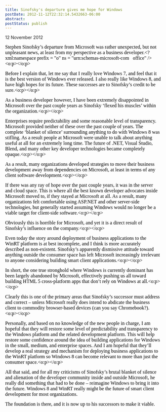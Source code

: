 ```yaml
---
title: Sinofsky's departure gives me hope for Windows
postDate: 2012-11-12T22:32:14.5432663-06:00
abstract: 
postStatus: publish
---
```

12 November 2012

<font size="3"><font color="#000000"><font face="Calibri">Stephen Sinofsky’s departure from Microsoft was rather unexpected, but not unpleasant news, at least from my perspective as a business developer.<?xml:namespace prefix = "o" ns = "urn:schemas-microsoft-com:office:office" /><o:p></o:p></font></font></font>

<font size="3"><font color="#000000"><font face="Calibri">Before I explain that, let me say that I really love Windows 7, and feel that it is the best version of Windows ever released. I also really like Windows 8, and have high hopes for its future. These successes are to Sinofsky’s credit to be sure.<o:p></o:p></font></font></font>

<font size="3"><font color="#000000"><font face="Calibri">As a business developer however, I have been extremely disappointed in Microsoft over the past couple years as Sinofsky ‘flexed his muscles’ within the organization.<o:p></o:p></font></font></font>

<font size="3"><font color="#000000"><font face="Calibri">Enterprises require predictability and some reasonable level of transparency. Microsoft provided neither of these over the past couple of years. The complete ‘blanket of silence’ surrounding anything to do with Windows 8 was stifling. As a result people at Microsoft were unable to talk about anything useful at all for an extremely long time. The future of .NET, Visual Studio, Blend, and many other key developer technologies became completely opaque.<o:p></o:p></font></font></font>

<font size="3"><font color="#000000"><font face="Calibri">As a result, many organizations developed strategies to move their business development away from dependencies on Microsoft, at least in terms of any client software development.<o:p></o:p></font></font></font>

<font size="3"><font color="#000000"><font face="Calibri">If there was any ray of hope over the past couple years, it was in the server and cloud space. This is where all the best known developer advocates inside Microsoft moved to, if they stayed at Microsoft at all. As a result, many organizations felt comfortable using ASP.NET and other server-side technologies, but generally started assuming Windows would no longer be a viable target for client-side software.<o:p></o:p></font></font></font>

<font size="3"><font color="#000000"><font face="Calibri">Obviously this is horrible for Microsoft, and yet it is a direct result of Sinofsky’s influence on the company.<o:p></o:p></font></font></font>

<font size="3"><font color="#000000"><font face="Calibri">Even today the story around deployment of business applications to the WinRT platform is at best incomplete, and I think is more accurately described as non-existent. Sinofsky’s apparently dismissive attitude toward anything outside the consumer space has left Microsoft increasingly irrelevant to anyone considering building smart client applications.<o:p></o:p></font></font></font>

<font size="3"><font color="#000000"><font face="Calibri">In short, the one true stronghold where Windows is currently dominant has been largely abandoned by Microsoft, effectively pushing us all toward building HTML 5 cross-platform apps that don’t rely on Windows at all.<o:p></o:p></font></font></font>

<font size="3"><font color="#000000"><font face="Calibri">Clearly this is one of the primary areas that Sinofsky’s successor must address and correct – unless Microsoft really does intend to abdicate the business client to commodity browser-based devices (can you say Chromebook?).<o:p></o:p></font></font></font>

<font size="3"><font color="#000000"><font face="Calibri">Personally, and based on no knowledge of the new people in charge, I am hopeful that they will restore some level of predictability and transparency to the Windows platform and the related development platform. This will help restore some confidence around the idea of building applications for Windows in the small, medium, and enterprise spaces. And I am hopeful that they’ll develop a real strategy and mechanism for deploying business applications to the WinRT platform so Windows 8 can become relevant to more than just the consumer space.<o:p></o:p></font></font></font>

<font size="3"><font color="#000000"><font face="Calibri">All that said, and for all my criticisms of Sinofsky’s brutal blanket of silence and alienation of the developer community inside and outside Microsoft, he really did something that had to be done – reimagine Windows to bring it into the future. Windows 8 and WinRT really might be the future of smart client development for most organizations. </font></font></font>

<font size="3"><font color="#000000"><font face="Calibri">The foundation is there, and it is now up to his successors to make it viable.</font></font></font>

